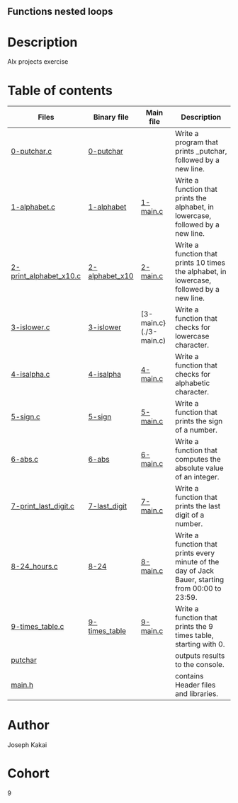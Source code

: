 ## Functions nested loops

# Description
Alx projects exercise

# Table of contents
Files | Binary file | Main file | Description
------|-------------|-----------|------------
[0-putchar.c](./0-putchar.c) | [0-putchar](./0-putchar) | | Write a program that prints _putchar, followed by a new line.
[1-alphabet.c](./1-alphabet.c) | [1-alphabet](./1-alphabet) | [1-main.c](./1-main.c) | Write a function that prints the alphabet, in lowercase, followed by a new line.
[2-print_alphabet_x10.c](./2-print_alphabet_x10.c) | [2-alphabet_x10](./2-alphabet_x10) | [2-main.c](./2-main.c) | Write a function that prints 10 times the alphabet, in lowercase, followed by a new line.
[3-islower.c](./3-islower.c) | [3-islower](./3-islower) | [3-main.c}(./3-main.c) | Write a function that checks for lowercase character.
[4-isalpha.c](./4-isalpha.c) | [4-isalpha](./4-isalpha) | [4-main.c](./4-main.c) | Write a function that checks for alphabetic character.
[5-sign.c](./5-sign.c) | [5-sign](./5-sign) | [5-main.c](./5-main.c) | Write a function that prints the sign of a number.
[6-abs.c](./6-abs.c) | [6-abs](./6-abs) | [6-main.c](./6-main.c) | Write a function that computes the absolute value of an integer.
[7-print_last_digit.c](./7-print_last_digit.c) | [7-last_digit](./7-last_digit) | [7-main.c](./7-main.c) | Write a function that prints the last digit of a number.
[8-24_hours.c](./8-24_hours.c) | [8-24](./8-24) | [8-main.c](./8-main.c) | Write a function that prints every minute of the day of Jack Bauer, starting from 00:00 to 23:59.
[9-times_table.c](./9-times_table.c) | [9-times_table](./9-times_table) | [9-main.c](./9-main.c) | Write a function that prints the 9 times table, starting with 0.
[putchar](./_putchar.c) | | | outputs results to the console.
[main.h](./main.h) | | | contains Header files and libraries.

# Author
Joseph Kakai

# Cohort
9
